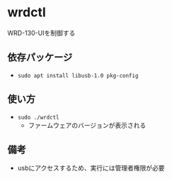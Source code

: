 # wrdctl

WRD-130-UIを制御する

## 依存パッケージ
* `sudo apt install libusb-1.0 pkg-config`

## 使い方
* `sudo ./wrdctl`
    * ファームウェアのバージョンが表示される

## 備考
* usbにアクセスするため、実行には管理者権限が必要

